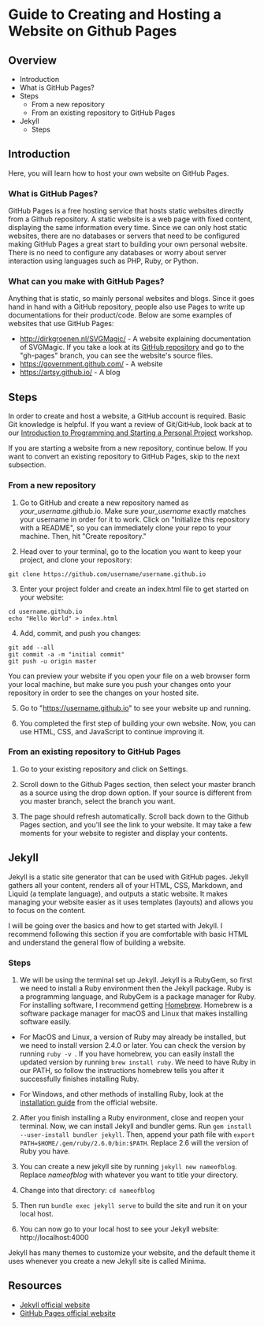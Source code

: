 # Guide to Creating and Hosting a Website on Github Pages
## Overview
* Introduction
 * What is GitHub Pages?
* Steps
  * From a new repository
  * From an existing repository to GitHub Pages
* Jekyll
  * Steps

## Introduction
Here, you will learn how to host your own website on GitHub Pages.

### What is GitHub Pages?
GitHub Pages is a free hosting service that hosts static websites directly from a Github repository. A static website is a web page with fixed content, displaying the same information every time. Since we can only host static websites, there are no databases or servers that need to be configured making GitHub Pages a great start to building your own personal website. There is no need to configure any databases or worry about server interaction using languages such as PHP, Ruby, or Python.

### What can you make with GitHub Pages?
Anything that is static, so mainly personal websites and blogs. Since it goes hand in hand with a GitHub repository, people also use Pages to write up documentations for their product/code. Below are some examples of websites that use GitHub Pages:
  * http://dirkgroenen.nl/SVGMagic/ - A website explaining documentation of SVGMagic. If you take a look at its [GitHub repository](https://github.com/dirkgroenen/SVGMagic/tree/gh-pages) and go to the "gh-pages" branch, you can see the website's source files.
  * https://government.github.com/  - A website
  * https://artsy.github.io/ - A blog

## Steps
In order to create and host a website, a GitHub account is required. Basic Git knowledge is helpful. If you want a review of Git/GitHub, look back at to our [Introduction to Programming and Starting a Personal Project](https://github.com/HackBinghamton/IntroToProgrammingWorkshop) workshop.

If you are starting a website from a new repository, continue below. If you want to convert an existing repository to GitHub Pages, skip to the next subsection.

### From a new repository
1. Go to GitHub and create a new repository named as *your_username*.github.io. Make sure *your_username* exactly matches your username in order for it to work. Click on "Initialize this repository with a README", so you can immediately clone your repo to your machine. Then, hit "Create repository."

2. Head over to your terminal, go to the location you want to keep your project, and clone your repository:
```
git clone https://github.com/username/username.github.io
```

3. Enter your project folder and create an index.html file to get started on your website:
```
cd username.github.io
echo "Hello World" > index.html
```

4. Add, commit, and push you changes:
```
git add --all
git commit -a -m "initial commit"
git push -u origin master
```
You can preview your website if you open your file on a web browser form your local machine, but make sure you push your changes onto your repository in order to see the changes on your hosted site.

5. Go to "https://username.github.io" to see your website up and running.

6. You completed the first step of building your own website. Now, you can use HTML, CSS, and JavaScript to continue improving it.

### From an existing repository to GitHub Pages
1. Go to your existing repository and click on Settings.

2. Scroll down to the Github Pages section, then select your master branch as a source using the drop down option. If your source is different from you master branch, select the branch you want.

3. The page should refresh automatically. Scroll back down to the Github Pages section, and you'll see the link to your website. It may take a few moments for your website to register and display your contents.

## Jekyll
Jekyll is a static site generator that can be used with GitHub pages. Jekyll gathers all your content, renders all of your HTML, CSS, Markdown, and Liquid (a template language), and outputs a static website. It makes managing your website easier as it uses templates (layouts) and allows you to focus on the content.

I will be going over the basics and how to get started with Jekyll. I recommend following this section if you are comfortable with basic HTML and understand the general flow of building a website.


### Steps
1. We will be using the terminal set up Jekyll. Jekyll is a RubyGem, so first we need to install a Ruby environment then the Jekyll package. Ruby is a programming language, and RubyGem is a package manager for Ruby. For installing software, I recommend getting [Homebrew](https://brew.sh/). Homebrew is a software package manager for macOS and Linux that makes installing software easily.

  * For MacOS and Linux, a version of Ruby may already be installed, but we need to install version 2.4.0 or later. You can check the version by running ```ruby -v ```. If you have homebrew, you can easily install the updated version by running ```brew install ruby```. We need to have Ruby in our PATH, so follow the instructions homebrew tells you after it successfully finishes installing Ruby.

  * For Windows, and other methods of installing Ruby, look at the [installation guide](https://www.ruby-lang.org/en/documentation/installation/) from the official website.

2. After you finish installing a Ruby environment, close and reopen your terminal. Now, we can install Jekyll and bundler gems. Run ```gem install --user-install bundler jekyll```. Then, append your path file with ```export PATH=$HOME/.gem/ruby/2.6.0/bin:$PATH```. Replace 2.6 will the version of Ruby you have.

3. You can create a new jekyll site by running ```jekyll new nameofblog```. Replace *nameofblog* with whatever you want to title your directory.

4. Change into that directory: ```cd nameofblog```

5. Then run ```bundle exec jekyll serve``` to build the site and run it on your local host.

6. You can now go to your local host to see your Jekyll website: http://localhost:4000

Jekyll has many themes to customize your website, and the default theme it uses whenever you create a new Jekyll site is called Minima.

## Resources
* [Jekyll official website](https://jekyllrb.com/)
* [GitHub Pages official website](https://pages.github.com/)
